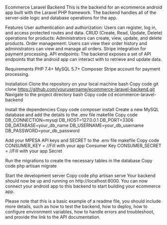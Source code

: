 Ecommerce Laravel Backend
This is the backend for an ecommerce android app built with the Laravel PHP framework. The backend handles all of the server-side logic and database operations for the app.

Features
User authentication and authorization: Users can register, log in, and access protected routes and data.
CRUD (Create, Read, Update, Delete) operations for products: Administrators can create, view, update, and delete products.
Order management: Users can view their order history and administrators can view and manage all orders.
Stripe integration for payment processing.
API endpoints: The backend exposes a set of API endpoints that the android app can interact with to retrieve and update data.

Requirements
PHP 7.4+
MySQL 5.7+
Composer
Stripe account for payment processing.

Installation
Clone the repository on your local machine
bash
Copy code
git clone https://github.com/yourusername/ecommerce-laravel-backend.git
Navigate to the project directory
bash
Copy code
cd ecommerce-laravel-backend

Install the dependencies
Copy code
composer install
Create a new MySQL database and add the details to the .env file
makefile
Copy code
DB_CONNECTION=mysql
DB_HOST=127.0.0.1
DB_PORT=3306
DB_DATABASE=your_db_name
DB_USERNAME=your_db_username
DB_PASSWORD=your_db_password

Add your MPESA API keys  and SECRET to the .env file
makefile
Copy code
CONSUMER_KEY = //Fill with your app Consumer Key
CONSUMER_SECRET = //Fill with your app Secret

Run the migrations to create the necessary tables in the database
Copy code
php artisan migrate

Start the development server
Copy code
php artisan serve
Your backend should now be up and running on http://localhost:8000. You can now connect your android app to this backend to start building your ecommerce app.

Please note that this is a basic example of a readme file, you should include more details, such as how to test the backend, how to deploy, how to configure environment variables, how to handle errors and troubleshoot, and provide the link to the API documentation.

